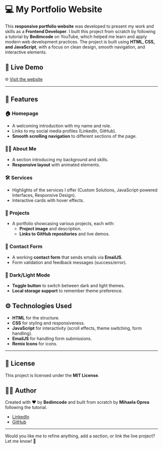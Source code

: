 # 💻 My Portfolio Website

This **responsive portfolio website** was developed to present my work and skills as a **Frontend Developer**. I built this project from scratch by following a tutorial by **Bedimcode** on YouTube, which helped me learn and apply modern web development practices. The project is built using **HTML, CSS, and JavaScript**, with a focus on clean design, smooth navigation, and interactive elements.

## 🌟 Live Demo

🌐 [Visit the website](#)

---

## 🚀 Features

### 🏠 Homepage

- A welcoming introduction with my name and role.
- Links to my social media profiles (LinkedIn, GitHub).
- **Smooth scrolling navigation** to different sections of the page.

### 👩‍💻 About Me

- A section introducing my background and skills.
- **Responsive layout** with animated elements.

### 🛠️ Services

- Highlights of the services I offer (Custom Solutions, JavaScript-powered Interfaces, Responsive Design).
- Interactive cards with hover effects.

### 📂 Projects

- A portfolio showcasing various projects, each with:
  - **Project image** and description.
  - **Links to GitHub repositories** and live demos.

### 📧 Contact Form

- A working **contact form** that sends emails via **EmailJS**.
- Form validation and feedback messages (success/error).

### 🌙 Dark/Light Mode

- **Toggle button** to switch between dark and light themes.
- **Local storage support** to remember theme preference.

## ⚙️ Technologies Used

- **HTML** for the structure.
- **CSS** for styling and responsiveness.
- **JavaScript** for interactivity (scroll effects, theme switching, form handling).
- **EmailJS** for handling form submissions.
- **Remix Icons** for icons.

---

## 📄 License

This project is licensed under the **MIT License**.

## 🧑‍💻 Author

Created with ❤️ by **Bedimcode** and built from scratch by **Mihaela Oprea** following the tutorial.


- [LinkedIn](https://www.linkedin.com/in/mihaela-oprea89/)
- [GitHub](https://github.com/Mihaela-Oprea)

---

Would you like me to refine anything, add a section, or link the live project? Let me know! 🚀

